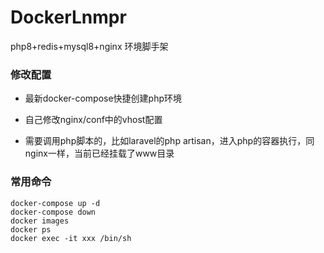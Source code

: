 # DockerLnmpr
php8+redis+mysql8+nginx 环境脚手架

### 修改配置
 - 最新docker-compose快捷创建php环境

 - 自己修改nginx/conf中的vhost配置

 - 需要调用php脚本的，比如laravel的php artisan，进入php的容器执行，同nginx一样，当前已经挂载了www目录

### 常用命令
```
docker-compose up -d
docker-compose down
docker images
docker ps
docker exec -it xxx /bin/sh
```
